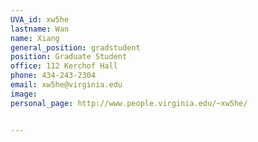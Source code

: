 ```yaml
---
UVA_id: xw5he
lastname: Wan
name: Xiang
general_position: gradstudent
position: Graduate Student
office: 112 Kerchof Hall
phone: 434-243-2304
email: xw5he@virginia.edu
image:
personal_page: http://www.people.virginia.edu/~xw5he/


---
```

